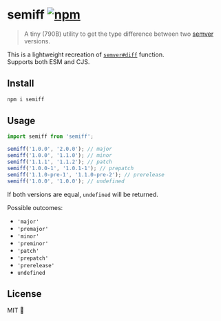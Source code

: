 # semiff [![npm](https://img.shields.io/npm/v/semiff?color=4CAF50&label=)](https://npm.im/semiff)

> A tiny (790B) utility to get the type difference between two [semver](https://semver.org/spec/v2.0.0.html) versions.

This is a lightweight recreation of [`semver#diff`](https://github.com/npm/node-semver/blob/main/functions/diff.js) function.\
Supports both ESM and CJS.

## Install

```sh
npm i semiff
```

## Usage

```ts
import semiff from 'semiff';

semiff('1.0.0', '2.0.0'); // major
semiff('1.0.0', '1.1.0'); // minor
semiff('1.1.1', '1.1.2'); // patch
semiff('1.0.0-1', '1.0.1-1'); // prepatch
semiff('1.1.0-pre-1', '1.1.0-pre-2'); // prerelease
semiff('1.0.0', '1.0.0'); // undefined
```

If both versions are equal, `undefined` will be returned.

Possible outcomes:

* `'major'`
* `'premajor'`
* `'minor'`
* `'preminor'`
* `'patch'`
* `'prepatch'`
* `'prerelease'`
* `undefined`

## License

MIT 💖